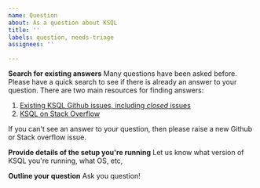 ```yaml
---
name: Question
about: As a question about KSQL
title: ''
labels: question, needs-triage
assignees: ''

---
```


**Search for existing answers**
Many questions have been asked before.  Please have a quick search to see if there is already an answer to your question.  There are two main resources for finding answers:

1. [Existing KSQL Github issues, including _closed_ issues](https://github.com/confluentinc/ksql/issues?utf8=%E2%9C%93&q=is%3Aissue+)
1. [KSQL on Stack Overflow](https://stackoverflow.com/questions/tagged/ksql)

If you can't see an answer to your question, then please raise a new Github or Stack overflow issue.

**Provide details of the setup you're running**
Let us know what version of KSQL you're running, what OS, etc, 

**Outline your question**
Ask you question!
